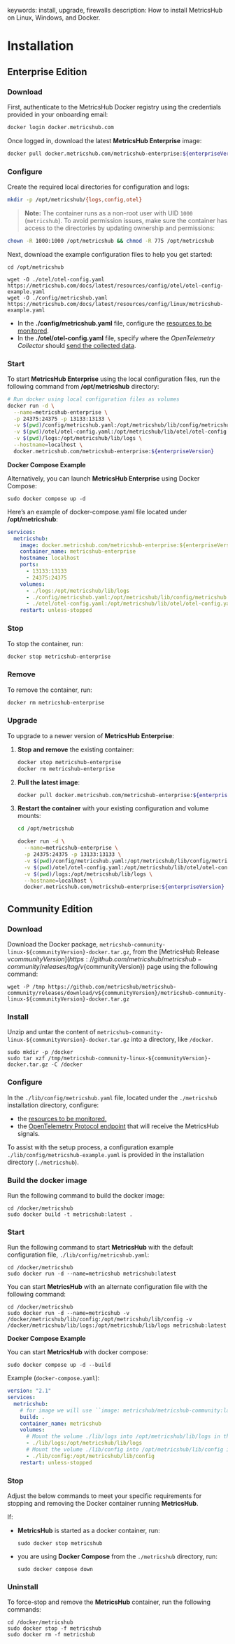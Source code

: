 keywords: install, upgrade, firewalls
description: How to install MetricsHub on Linux, Windows, and Docker.

# Installation

<!-- MACRO{toc|fromDepth=1|toDepth=1|id=toc} -->

## Enterprise Edition

### Download

First, authenticate to the MetricsHub Docker registry using the credentials provided in your onboarding email:

```bash
docker login docker.metricshub.com
```

Once logged in, download the latest **MetricsHub Enterprise** image:

```bash
docker pull docker.metricshub.com/metricshub-enterprise:${enterpriseVersion}
```

### Configure

Create the required local directories for configuration and logs:

```bash
mkdir -p /opt/metricshub/{logs,config,otel}
```

> **Note:** The container runs as a non-root user with UID `1000` (`metricshub`). To avoid permission issues, make sure the container has access to the directories by updating ownership and permissions:

```bash
chown -R 1000:1000 /opt/metricshub && chmod -R 775 /opt/metricshub
```

Next, download the example configuration files to help you get started:

```shell-session
cd /opt/metricshub

wget -O ./otel/otel-config.yaml https://metricshub.com/docs/latest/resources/config/otel/otel-config-example.yaml
wget -O ./config/metricshub.yaml https://metricshub.com/docs/latest/resources/config/linux/metricshub-example.yaml
```

* In the **./config/metricshub.yaml** file, configure the [resources to be monitored](../configuration/configure-monitoring.md#step-3-configure-resources).
* In the **./otel/otel-config.yaml** file, specify where the _OpenTelemetry Collector_ should [send the collected data](../configuration/send-telemetry.html#configure-the-otel-collector-28enterprise-edition-29).

### Start

To start **MetricsHub Enterprise** using the local configuration files, run the following command from **/opt/metricshub** directory:

```bash
# Run docker using local configuration files as volumes
docker run -d \
  --name=metricshub-enterprise \
  -p 24375:24375 -p 13133:13133 \
  -v $(pwd)/config/metricshub.yaml:/opt/metricshub/lib/config/metricshub.yaml \
  -v $(pwd)/otel/otel-config.yaml:/opt/metricshub/lib/otel/otel-config.yaml \
  -v $(pwd)/logs:/opt/metricshub/lib/logs \
  --hostname=localhost \
  docker.metricshub.com/metricshub-enterprise:${enterpriseVersion}
```

**Docker Compose Example**

Alternatively, you can launch **MetricsHub Enterprise** using Docker Compose:

```shell-session
sudo docker compose up -d
```

Here’s an example of docker-compose.yaml file located under **/opt/metricshub**:

```yaml
services:
  metricshub:
    image: docker.metricshub.com/metricshub-enterprise:${enterpriseVersion}
    container_name: metricshub-enterprise
    hostname: localhost
    ports:
      - 13133:13133                                                                      # OpenTelemetry Collector HealthCheck
      - 24375:24375                                                                      # OpenTelemetry Collector Prometheus Exporter
    volumes:
      - ./logs:/opt/metricshub/lib/logs                                                  # Mount the volume ./lib/logs into /opt/metricshub/lib/logs in the container
      - ./config/metricshub.yaml:/opt/metricshub/lib/config/metricshub.yaml              # Inject local config/metricshub.yaml into the container
      - ./otel/otel-config.yaml:/opt/metricshub/lib/otel/otel-config.yaml                # Inject local otel/otel-config.yaml into the container
    restart: unless-stopped
```

### Stop

To stop the container, run:

```bash
docker stop metricshub-enterprise
```

### Remove

To remove the container, run:

```bash
docker rm metricshub-enterprise
```

### Upgrade

To upgrade to a newer version of **MetricsHub Enterprise**:

1. **Stop and remove** the existing container:

   ```bash
   docker stop metricshub-enterprise
   docker rm metricshub-enterprise
   ```

2. **Pull the latest image**:

   ```bash
   docker pull docker.metricshub.com/metricshub-enterprise:${enterpriseVersion}
   ```

3. **Restart the container** with your existing configuration and volume mounts:

   ```bash
   cd /opt/metricshub

   docker run -d \
     --name=metricshub-enterprise \
     -p 24375:24375 -p 13133:13133 \
     -v $(pwd)/config/metricshub.yaml:/opt/metricshub/lib/config/metricshub.yaml \
     -v $(pwd)/otel/otel-config.yaml:/opt/metricshub/lib/otel/otel-config.yaml \
     -v $(pwd)/logs:/opt/metricshub/lib/logs \
     --hostname=localhost \
     docker.metricshub.com/metricshub-enterprise:${enterpriseVersion}
   ```

## Community Edition

### Download

Download the Docker package, `metricshub-community-linux-${communityVersion}-docker.tar.gz`, from the [MetricsHub Release v${communityVersion}](https://github.com/metricshub/metricshub-community/releases/tag/v${communityVersion}) page using the following command:

```shell-session
wget -P /tmp https://github.com/metricshub/metricshub-community/releases/download/v${communityVersion}/metricshub-community-linux-${communityVersion}-docker.tar.gz
```

### Install

Unzip and untar the content of `metricshub-community-linux-${communityVersion}-docker.tar.gz` into a directory, like `/docker`.

```shell-session
sudo mkdir -p /docker
sudo tar xzf /tmp/metricshub-community-linux-${communityVersion}-docker.tar.gz -C /docker
```

### Configure

In the `./lib/config/metricshub.yaml` file, located under the `./metricshub` installation directory, configure:

* the [resources to be monitored.](../configuration/configure-monitoring.md#configure-resources)
* the [OpenTelemetry Protocol endpoint](../configuration/send-telemetry.html#configure-the-otlp-exporter-28community-edition-29) that will receive the MetricsHub signals.

To assist with the setup process, a configuration example `./lib/config/metricshub-example.yaml` is provided in the installation directory (`./metricshub`).

### Build the docker image

Run the following command to build the docker image:

```shell-session
cd /docker/metricshub
sudo docker build -t metricshub:latest .
```

### Start

Run the following command to start **MetricsHub** with the default configuration file, `./lib/config/metricshub.yaml`:

```shell-session
cd /docker/metricshub
sudo docker run -d --name=metricshub metricshub:latest
```

You can start **MetricsHub** with an alternate configuration file with the following command:

```shell-session
cd /docker/metricshub
sudo docker run -d --name=metricshub -v /docker/metricshub/lib/config:/opt/metricshub/lib/config -v /docker/metricshub/lib/logs:/opt/metricshub/lib/logs metricshub:latest
```

**Docker Compose Example**

You can start **MetricsHub** with docker compose:

```shell-session
sudo docker compose up -d --build
```

Example (`docker-compose.yaml`):

```yaml
version: "2.1"
services:
  metricshub:
    # for image we will use ``image: metricshub/metricshub-community:latest``
    build: .
    container_name: metricshub
    volumes:
      # Mount the volume ./lib/logs into /opt/metricshub/lib/logs in the container
      - ./lib/logs:/opt/metricshub/lib/logs
      # Mount the volume ./lib/config into /opt/metricshub/lib/config in the container
      - ./lib/config:/opt/metricshub/lib/config
    restart: unless-stopped
```

### Stop

Adjust the below commands to meet your specific requirements for stopping and removing the Docker container running **MetricsHub**.

If:

* **MetricsHub** is started as a docker container, run:

    ```shell-session
    sudo docker stop metricshub
    ```

* you are using **Docker Compose** from the `./metricshub` directory, run:

  ```shell-session
  sudo docker compose down
  ```

### Uninstall

To force-stop and remove the **MetricsHub** container, run the following commands:

```shell-session
cd /docker/metricshub
sudo docker stop -f metricshub
sudo docker rm -f metricshub
```
